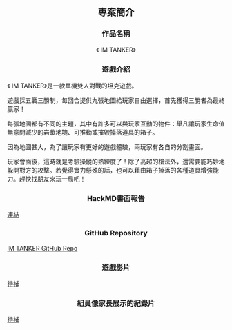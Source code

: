 ## $$\text{專案簡介}$$

### $$\text{作品名稱}$$

$$\text{《 IM TANKER》}$$

### $$\text{遊戲介紹}$$

$\text{《 IM TANKER》}$是一款單機雙人對戰的坦克遊戲。

遊戲採五戰三勝制，每回合提供九張地圖給玩家自由選擇，首先獲得三勝者為最終贏家！

每張地圖都有不同的主題，其中有許多可以與玩家互動的物件：舉凡讓玩家生命值無意間減少的岩漿地塊、可推動或摧毀掉落道具的箱子。

因為地圖甚大，為了讓玩家有更好的遊戲體驗，兩玩家有各自的分割畫面。

玩家會面後，這時就是考驗操縱的熟練度了！除了高超的槍法外，還需要能巧妙地躲開對方的攻擊。若覺得實力懸殊的話，也可以藉由箱子掉落的各種道具增強能力。趕快找朋友來玩一局吧！

### $$\text{HackMD書面報告}$$

[連結](https://hackmd.io/@ruby0322/HJBBKHgTY)

### $$\text{GitHub Repository}$$

[IM TANKER GitHub Repo](https://github.com/ruby0322/PD110-1-FP.git)

### $$\text{遊戲影片}$$

[待補]()

### $$\text{組員像家長展示的紀錄片}$$

[待補]()
